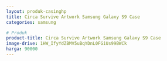 ```yaml
---
layout: produk-casinghp
title: Circa Survive Artwork Samsung Galaxy S9 Case
categories: samsung

# Produk
product-title: Circa Survive Artwork Samsung Galaxy S9 Case
image-drive: 1HW_IfyYdZBMV5uBqYDnL0FGiUs99BWCk
harga: 90000
---
```

